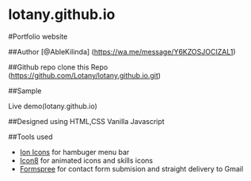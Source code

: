 # lotany.github.io

#Portfolio website

##Author
[@AbleKilinda] (https://wa.me/message/Y6KZOSJOCIZAL1)

##Github repo
clone this Repo (https://github.com/Lotany/lotany.github.io.git)

##Sample

Live demo(lotany.github.io)

##Designed using
HTML,CSS Vanilla Javascript

##Tools used
- [Ion Icons](https://ionic.io/ionicons) for hambuger menu bar
- [Icon8](https://icons8.com/) for animated icons and skills icons
- [Formspree](https://formspree.io/) for contact form submision and straight delivery to Gmail




